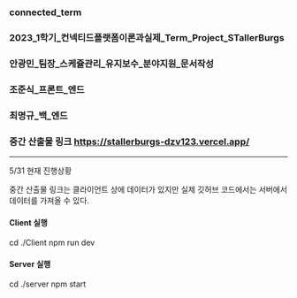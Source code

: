 ### connected_term
### 2023_1학기_컨넥티드플랫폼이론과실제_Term_Project_STallerBurgs
### 안광민_팀장_스케쥴관리_유지보수_분야지원_문서작성
### 조준식_프론트_엔드
### 최명규_백_엔드
### 중간 산출물 링크 https://stallerburgs-dzv123.vercel.app/


<hr/>

5/31 현재 진행상황

중간 산출물 링크는 클라이언트 상에 데이터가 있지만
실제 깃허브 코드에서는 서버에서 데이터를 가져올 수 있다.

#### Client 실행
cd ./Client
npm run dev

#### Server 실행
cd ./server
npm start
